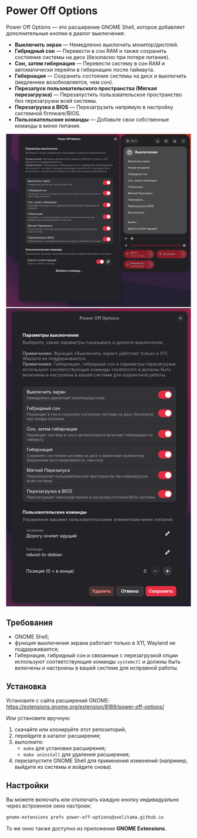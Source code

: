 # Power Off Options

Power Off Options — это расширение GNOME Shell, которое добавляет дополнительные кнопки в диалог выключения:

- **Выключить экран** — Немедленно выключить монитор/дисплей.
- **Гибридный сон** — Перевести в сон RAM и также сохранить состояние системы на диск (безопасно при потере питания).
- **Сон, затем гибернация** — Перевести систему в сон RAM и автоматически перейти в гибернацию после таймаута.
- **Гибернация** — Сохранить состояние системы на диск и выключить (медленнее возобновляется, чем сон).
- **Перезапуск пользовательского пространства (Мягкая перезагрузка)** — Перезапустить пользовательское пространство без перезагрузки всей системы.
- **Перезагрузка в BIOS** — Перезагрузить напрямую в настройку системной firmware/BIOS.
- **Пользовательские команды** — Добавьте свои собственные команды в меню питания.

<p align="center">
  <img src="../resources/ru1.png"/>
  <img src="../resources/ru2.png"/>
</p>

## Требования

- GNOME Shell;
- функция выключения экрана работает только в X11, Wayland не поддерживается;
- Гибернация, гибридный сон и связанные с перезагрузкой опции используют соответствующие команды `systemctl` и должны быть включены и настроены в вашей системе для исправной работы.

## Установка

Установите с сайта расширений GNOME:
<https://extensions.gnome.org/extension/8189/power-off-options/>

Или установите вручную:
1. скачайте или клонируйте этот репозиторий;
2. перейдите в каталог расширения;
3. выполните:
   - `make` для установки расширения;
   - `make uninstall` для удаления расширения;
4. перезапустите GNOME Shell для применения изменений (например, выйдите из системы и войдите снова).

## Настройки

Вы можете включать или отключать каждую кнопку индивидуально через встроенное окно настроек:

```bash
gnome-extensions prefs power-off-options@axelitama.github.io
```

То же окно также доступно из приложения **GNOME Extensions**.